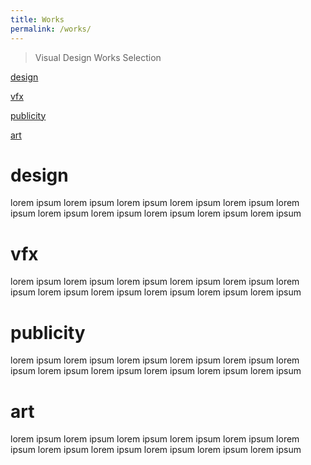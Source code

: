 ```yaml
---
title: Works
permalink: /works/
---
```


>Visual Design Works Selection

[design](#design)

[vfx](#vfx)

[publicity](#publicity)

[art](#art)





# design

lorem ipsum
lorem ipsum
lorem ipsum
lorem ipsum
lorem ipsum
lorem ipsum
lorem ipsum
lorem ipsum
lorem ipsum
lorem ipsum
lorem ipsum

# vfx

lorem ipsum
lorem ipsum
lorem ipsum
lorem ipsum
lorem ipsum
lorem ipsum
lorem ipsum
lorem ipsum
lorem ipsum
lorem ipsum
lorem ipsum

# publicity

lorem ipsum
lorem ipsum
lorem ipsum
lorem ipsum
lorem ipsum
lorem ipsum
lorem ipsum
lorem ipsum
lorem ipsum
lorem ipsum
lorem ipsum

# art

lorem ipsum
lorem ipsum
lorem ipsum
lorem ipsum
lorem ipsum
lorem ipsum
lorem ipsum
lorem ipsum
lorem ipsum
lorem ipsum
lorem ipsum










